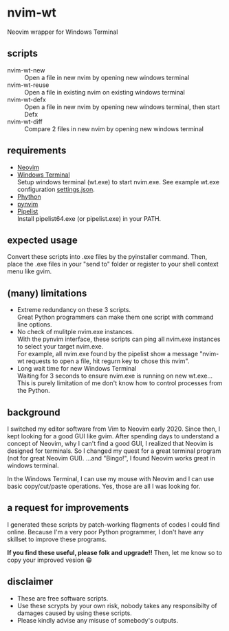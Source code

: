 # nvim-wt
Neovim wrapper for Windows Terminal

## scripts
<dl>
  <dt>nvim-wt-new</dt>
  <dd>Open a file in new nvim by opening new windows terminal</dd>
  <dt>nvim-wt-reuse</dt>
  <dd>Open a file in existing nvim on existing windows terminal</dd>
  <dt>nvim-wt-defx</dt>
  <dd>Open a file in new nvim by opening new windows terminal, then start Defx</dd>
  <dt>nvim-wt-diff</dt>
  <dd>Compare 2 files in new nvim by opening new windows terminal</dd>
</dl>

## requirements
* [Neovim](https://neovim.io/ "Neovim")
* [Windows Terminal](https://github.com/microsoft/terminal "Windows Terminal")  
Setup windows terminal (wt.exe) to start nvim.exe.  See example wt.exe configuration [settings.json](https://github.com/masa300V/nvim-wt/blob/master/settings.json "Windows Terminal setting").
* [Phython](https://www.python.org/ "Python")
* [pynvim](https://github.com/neovim/pynvim "pynvim")
* [Pipelist](https://docs.microsoft.com/en-us/sysinternals/downloads/pipelist "pipelist")  
Install pipelist64.exe (or pipelist.exe) in your PATH.

## expected usage
Convert these scripts into .exe files by the pyinstaller command.  Then, place the .exe files in your "send to" folder or register to your shell context menu like gvim.

## (many) limitations
* Extreme redundancy on these 3 scripts.  
Great Python programmers can make them one script with command line options.
* No check of mulitple nvim.exe instances.  
With the pynvim interface, these scripts can ping all nvim.exe instances to select your target nvim.exe.  
For example, all nvim.exe found by the pipelist show a message "nvim-wt requests to open a file, hit regurn key to chose this nvim".
* Long wait time for new Windows Terminal  
Waiting for 3 seconds to ensure nvim.exe is running on new wt.exe...  This is purely limitation of me don't know how to control processes from the Python.

## background
I switched my editor software from Vim to Neovim early 2020.
Since then, I kept looking for a good GUI like gvim.
After spending days to understand a concept of Neovim, why I can't find a good GUI, I realized that Neovim is designed for terminals.  So I changed my quest for a great terminal program (not for great Neovim GUI).
...and "Bingo!", I found Neovim works great in windows terminal.

In the Windows Terminal, I can use my mouse with Neovim and I can use basic copy/cut/paste operations.  Yes, those are all I was looking for.

## a request for improvements
I generated these scripts by patch-working flagments of codes I could find online.
Because I'm a very poor Python programmer, I don't have any skillset to improve these programs.

**If you find these useful, please folk and upgrade!!**
Then, let me know so to copy your improved vesion 😁

## disclaimer
* These are free software scripts.
* Use these scrypts by your own risk, nobody takes any responsibilty of damages caused by using these scripts.
* Please kindly advise any misuse of somebody's outputs.
